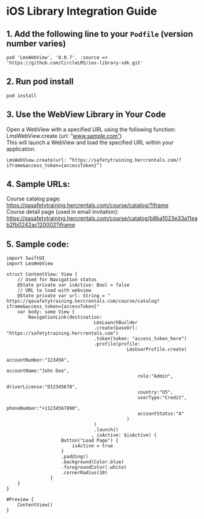# iOS Library Integration Guide

## **1. Add the following line to your `Podfile`** (version number varies)  
```
pod 'LmsWebView', '0.0.7', :source => 'https://github.com/CircleLMS/ios-library-sdk.git'
```

## **2. Run pod install**   
```
pod install
```

## **3. Use the WebView Library in Your Code**  
Open a WebView with a specified URL using the following function:
LmsWebView.create (url: “www.sample.com”)  
This will launch a WebView and load the specified URL within your application.
```
LmsWebView.create(url: “https://safetytraining.hercrentals.com/?iframe&access_token={accessToken}”)
```

## **4. Sample URLs:**  
Course catalog page: https://qasafetytraining.hercrentals.com/course/catalog/?iframe  
Course detail page (used in email invitation): https://qasafetytraining.hercrentals.com/course/catalog/b8ba1023e33a11eab2fb0242ac120002?iframe

## **5. Sample code:**  
```
import SwiftUI
import LmsWebView

struct ContentView: View {   
    // Used for Navigation status
    @State private var isActive: Bool = false    
    // URL to load with webview
    @State private var url: String = " https://qasafetytraining.hercrentals.com/course/catalog?iframe&access_token={accessToken}"
    var body: some View {
        NavigationLink(destination:
                                LmsLaunchBuilder
                                .create(baseUrl: "https://safetytraining.hercrentals.com")
                                .token(token: "access_token_here")
                                .profile(profile:
                                            LmsUserProfile.create(
                                                accountNumber:"123456",
                                                accountName:"John Doe",
                                                role:"Admin",
                                                driverLicense:"D12345678",
                                                country:"US",
                                                userType:"Credit",
                                                phoneNumber:"+11234567890",
                                                accountStatus:"A"
                                            )
                                )
                                .launch()
                               , isActive: $isActive) {
                    Button("Load Page") {
                        isActive = true
                    }
                    .padding()
                    .background(Color.blue)
                    .foregroundColor(.white)
                    .cornerRadius(10)
                }  
    }
}

#Preview {
    ContentView()
}

```
